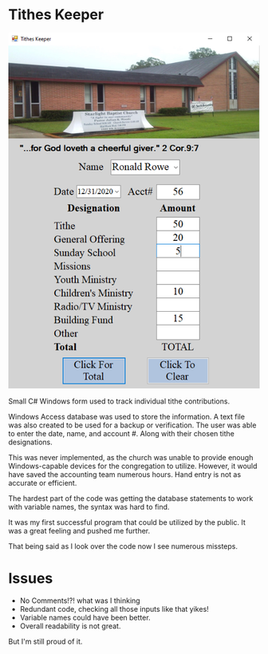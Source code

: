Tithes Keeper
=============

![Application Example Picture](https://github.com/RonaldGRowe/Tithe/blob/master/Image/tithe-image.png)

Small C# Windows form used to track individual tithe contributions.

Windows Access database was used to store the information.
A text file was also created to be used for a backup or verification.
The user was able to enter the date, name, and account #.
Along with their chosen tithe designations.

This was never implemented, as the church was unable to provide 
enough Windows-capable devices for the congregation to utilize.
However, it would have saved the accounting team numerous hours.
Hand entry is not as accurate or efficient.

The hardest part of the code was getting the database statements
to work with variable names, the syntax was hard to find.

It was my first successful program that could be utilized by the public.
It was a great feeling and pushed me further.

That being said as I look over the code now I see numerous missteps.
# Issues
- No Comments!?! what was I thinking
- Redundant code, checking all those inputs like that yikes!
- Variable names could have been better.
- Overall readability is not great.

But I'm still proud of it.
